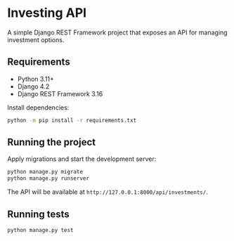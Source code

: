 # Investing API

A simple Django REST Framework project that exposes an API for managing investment options.

## Requirements

- Python 3.11+
- Django 4.2
- Django REST Framework 3.16

Install dependencies:

```bash
python -m pip install -r requirements.txt
```

## Running the project

Apply migrations and start the development server:

```bash
python manage.py migrate
python manage.py runserver
```

The API will be available at `http://127.0.0.1:8000/api/investments/`.

## Running tests

```bash
python manage.py test
```
